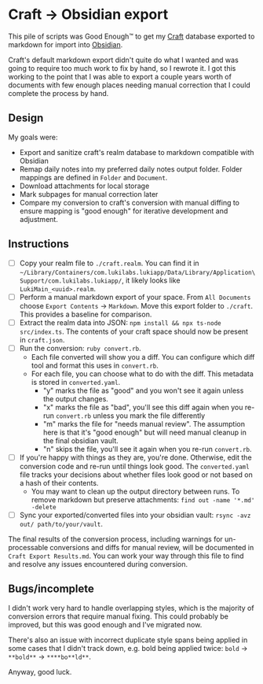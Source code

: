 # Craft -> Obsidian export

This pile of scripts was Good Enough™ to get my [Craft](https://www.craft.do) database exported to markdown for import into [Obsidian](https://obsidian.md).

Craft's default markdown export didn't quite do what I wanted and was going to require too much work to fix by hand, so I rewrote it. I got this working to the point that I was able to export a couple years worth of documents with few enough places needing manual correction that I could complete the process by hand.

## Design

My goals were:

- Export and sanitize craft's realm database to markdown compatible with Obsidian
- Remap daily notes into my preferred daily notes output folder. Folder mappings are defined in `Folder` and `Document`.
- Download attachments for local storage
- Mark subpages for manual correction later
- Compare my conversion to craft's conversion with manual diffing to ensure mapping is "good enough" for iterative development and adjustment.

## Instructions

- [ ] Copy your realm file to `./craft.realm`. You can find it in `~/Library/Containers/com.lukilabs.lukiapp/Data/Library/Application\ Support/com.lukilabs.lukiapp/`, it likely looks like `LukiMain_<uuid>.realm`.
- [ ] Perform a manual markdown export of your space. From `All Documents` choose `Export Contents` -> `Markdown`. Move this export folder to `./craft`. This provides a baseline for comparison.
- [ ] Extract the realm data into JSON: `npm install && npx ts-node src/index.ts`. The contents of your craft space should now be present in `craft.json`.
- [ ] Run the conversion: `ruby convert.rb`.
    - Each file converted will show you a diff. You can configure which diff tool and format this uses in `convert.rb`.
    - For each file, you can choose what to do with the diff. This metadata is stored in `converted.yaml`.
        - "y" marks the file as "good" and you won't see it again unless the output changes.
        - "x" marks the file as "bad", you'll see this diff again when you re-run `convert.rb` unless you mark the file differently
        - "m" marks the file for "needs manual review". The assumption here is that it's "good enough" but will need manual cleanup in the final obsidian vault.
        - "n" skips the file, you'll see it again when you re-run `convert.rb`.
- [ ] If you're happy with things as they are, you're done. Otherwise, edit the conversion code and re-run until things look good. The `converted.yaml` file tracks your decisions about whether files look good or not based on a hash of their contents.
    - You may want to clean up the output directory between runs. To remove markdown but preserve attachments: `find out -name '*.md' -delete`
- [ ] Sync your exported/converted files into your obsidian vault: `rsync -avz out/ path/to/your/vault`.

The final results of the conversion process, including warnings for un-processable conversions and diffs for manual review, will be documented in `Craft Export Results.md`. You can work your way through this file to find and resolve any issues encountered during conversion.

## Bugs/incomplete

I didn't work very hard to handle overlapping styles, which is the majority of conversion errors that require manual fixing. This could probably be improved, but this was good enough and I've migrated now.

There's also an issue with incorrect duplicate style spans being applied in some cases that I didn't track down, e.g. bold being applied twice: `bold` -> `**bold**` -> `****bo**ld**`.

Anyway, good luck.

